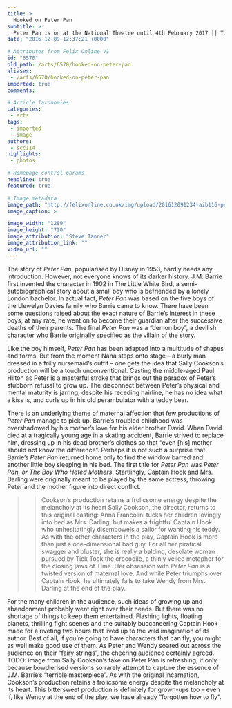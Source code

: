 ```yaml
---
title: >
  Hooked on Peter Pan
subtitle: >
  Peter Pan is on at the National Theatre until 4th February 2017 || Tickets from £15
date: "2016-12-09 12:37:21 +0000"

# Attributes from Felix Online V1
id: "6570"
old_path: /arts/6570/hooked-on-peter-pan
aliases:
 - /arts/6570/hooked-on-peter-pan
imported: true
comments:

# Article Taxonomies
categories:
 - arts
tags:
 - imported
 - image
authors:
 - scc114
highlights:
 - photos

# Homepage control params
headline: true
featured: true

# Image metadata
image_path: "http://felixonline.co.uk/img/upload/201612091234-aib116-peter_and_wendy_fly.jpg"
image_caption: >

image_width: "1289"
image_height: "720"
image_attribution: "Steve Tanner"
image_attribution_link: ""
video_url: ""
---
```


The story of _Peter Pan_, popularised by Disney in 1953,  hardly needs any introduction. However, not everyone knows of  its darker history. J.M. Barrie first invented the character in 1902 in The Little White Bird, a semi-autobiographical story about a small boy who is befriended by a lonely London bachelor. In actual fact, _Peter Pan_ was based on the five boys of the Llewelyn Davies family who Barrie came to know. There have been some questions raised about the exact nature of Barrie’s interest in these boys; at any rate, he went on to become their guardian after the successive deaths of their parents. The final _Peter Pan_ was a “demon boy”, a devilish character who Barrie originally specified as the villain of the story.

Like the boy himself, _Peter Pan_ has been adapted into a multitude of shapes and forms. But from the moment Nana steps onto stage – a burly man dressed in a frilly nursemaid’s outfit – one gets the idea that Sally Cookson’s production will be a touch unconventional. Casting the middle-aged Paul Hilton as Peter is a masterful stroke that brings out the paradox of Peter’s stubborn refusal to grow up. The disconnect between Peter’s physical and mental maturity is jarring; despite his receding hairline, he has no idea what a kiss is, and curls up in his old perambulator with a teddy bear.

There is an underlying theme of maternal affection that few productions of _Peter Pan_ manage to pick up. Barrie’s troubled childhood was overshadowed by his mother’s love for his elder brother David. When David died at a tragically young age in a skating accident, Barrie strived to replace him, dressing up in his dead brother’s clothes so that “even [his] mother should not know the difference”. Perhaps it is not such a surprise that Barrie’s _Peter Pan_ returned home only to find the window barred and another little boy sleeping in his bed. The first title for _Peter Pan_ was _Peter Pan, or The Boy Who Hated Mothers_. Startlingly, Captain Hook and Mrs. Darling were originally meant to be played by the same actress, throwing Peter and the mother figure into direct conflict.
> > Cookson’s production retains a frolicsome energy despite the melancholy at its heart
Sally Cookson, the director,  returns to this original casting: Anna Francolini tucks her children lovingly into bed as Mrs. Darling, but makes a frightful Captain Hook who unhesitatingly disembowels a sailor for wanting his teddy. As with the other characters in the play, Captain Hook is more than just a one-dimensional bad guy. For all her piratical swagger and bluster, she is really a balding, desolate woman pursued by Tick Tock the crocodile, a thinly veiled metaphor for the closing jaws of Time. Her obsession with _Peter Pan_ is a twisted version of maternal love. And while Peter triumphs over Captain Hook, he ultimately fails to take Wendy from Mrs. Darling at the end of the play.

For the many children in the audience, such ideas of growing up and abandonment probably went right over their heads. But there was no shortage of things to keep them entertained. Flashing lights, floating planets, thrilling fight scenes and the suitably buccaneering Captain Hook made for a riveting two hours that lived up to the wild imagination of its author. Best of all, if you’re going to have characters that can fly, you might as well make good use of them. As Peter and Wendy soared out across the audience on their “fairy strings”, the cheering audience certainly agreed.
TODO: image from
Sally Cookson’s take on Peter Pan is refreshing, if only because bowdlerised versions so rarely attempt to capture the essence of J.M. Barrie’s “terrible masterpiece”. As with the original incarnation, Cookson’s production retains a frolicsome energy despite the melancholy at its heart. This bittersweet production is definitely for grown-ups too – even if, like Wendy at the end of the play, we have already “forgotten how to fly”.
